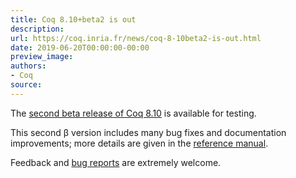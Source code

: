 ```yaml
---
title: Coq 8.10+beta2 is out
description:
url: https://coq.inria.fr/news/coq-8-10beta2-is-out.html
date: 2019-06-20T00:00:00-00:00
preview_image:
authors:
- Coq
source:
---
```



<p>The <a href="https://github.com/coq/coq/releases/tag/V8.10+beta2">second
beta release of Coq 8.10</a> is available for testing.</p>

<p>This second &beta; version includes many bug fixes and documentation
improvements; more details are given in the <a href="https://coq.github.io/doc/V8.10+beta2/refman/changes.html#changes-in-8-10-beta2">reference manual</a>.</p>

<p>Feedback and <a href="https://github.com/coq/coq/issues">bug
reports</a> are extremely welcome.</p>

 
